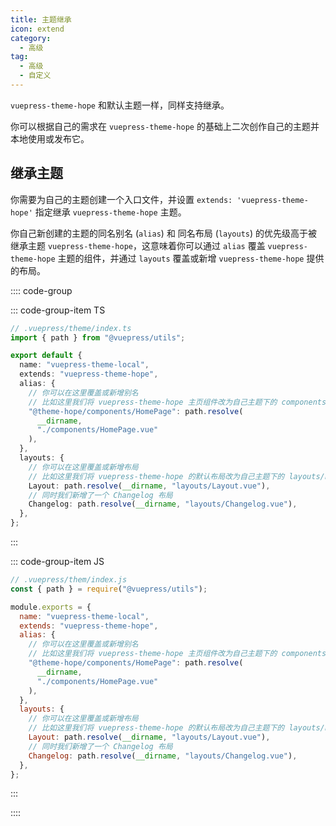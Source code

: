```yaml
---
title: 主题继承
icon: extend
category:
  - 高级
tag:
  - 高级
  - 自定义
---
```


`vuepress-theme-hope` 和默认主题一样，同样支持继承。

你可以根据自己的需求在 `vuepress-theme-hope` 的基础上二次创作自己的主题并本地使用或发布它。

<!-- more -->

## 继承主题

你需要为自己的主题创建一个入口文件，并设置 `extends: 'vuepress-theme-hope'` 指定继承 `vuepress-theme-hope` 主题。

你自己新创建的主题的同名别名 (`alias`) 和 同名布局 (`layouts`) 的优先级高于被继承主题 `vuepress-theme-hope`，这意味着你可以通过 `alias` 覆盖 `vuepress-theme-hope` 主题的组件，并通过 `layouts` 覆盖或新增 `vuepress-theme-hope` 提供的布局。

:::: code-group

::: code-group-item TS

```ts
// .vuepress/theme/index.ts
import { path } from "@vuepress/utils";

export default {
  name: "vuepress-theme-local",
  extends: "vuepress-theme-hope",
  alias: {
    // 你可以在这里覆盖或新增别名
    // 比如这里我们将 vuepress-theme-hope 主页组件改为自己主题下的 components/HomePage.vue
    "@theme-hope/components/HomePage": path.resolve(
      __dirname,
      "./components/HomePage.vue"
    ),
  },
  layouts: {
    // 你可以在这里覆盖或新增布局
    // 比如这里我们将 vuepress-theme-hope 的默认布局改为自己主题下的 layouts/Layout.vue
    Layout: path.resolve(__dirname, "layouts/Layout.vue"),
    // 同时我们新增了一个 Changelog 布局
    Changelog: path.resolve(__dirname, "layouts/Changelog.vue"),
  },
};
```

:::

::: code-group-item JS

```js
// .vuepress/them/index.js
const { path } = require("@vuepress/utils");

module.exports = {
  name: "vuepress-theme-local",
  extends: "vuepress-theme-hope",
  alias: {
    // 你可以在这里覆盖或新增别名
    // 比如这里我们将 vuepress-theme-hope 主页组件改为自己主题下的 components/HomePage.vue
    "@theme-hope/components/HomePage": path.resolve(
      __dirname,
      "./components/HomePage.vue"
    ),
  },
  layouts: {
    // 你可以在这里覆盖或新增布局
    // 比如这里我们将 vuepress-theme-hope 的默认布局改为自己主题下的 layouts/Layout.vue
    Layout: path.resolve(__dirname, "layouts/Layout.vue"),
    // 同时我们新增了一个 Changelog 布局
    Changelog: path.resolve(__dirname, "layouts/Changelog.vue"),
  },
};
```

:::

::::
